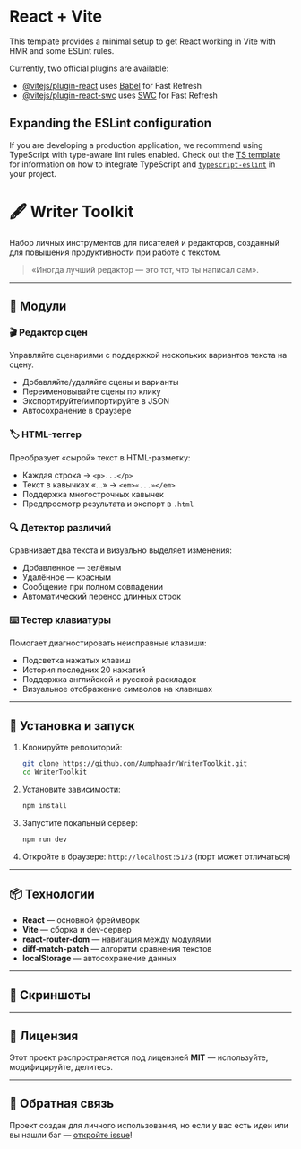 # React + Vite

This template provides a minimal setup to get React working in Vite with HMR and some ESLint rules.

Currently, two official plugins are available:

- [@vitejs/plugin-react](https://github.com/vitejs/vite-plugin-react/blob/main/packages/plugin-react) uses [Babel](https://babeljs.io/) for Fast Refresh
- [@vitejs/plugin-react-swc](https://github.com/vitejs/vite-plugin-react/blob/main/packages/plugin-react-swc) uses [SWC](https://swc.rs/) for Fast Refresh

## Expanding the ESLint configuration

If you are developing a production application, we recommend using TypeScript with type-aware lint rules enabled. Check out the [TS template](https://github.com/vitejs/vite/tree/main/packages/create-vite/template-react-ts) for information on how to integrate TypeScript and [`typescript-eslint`](https://typescript-eslint.io) in your project.
# 🖋️ Writer Toolkit

Набор личных инструментов для писателей и редакторов, созданный для повышения продуктивности при работе с текстом.

> «Иногда лучший редактор — это тот, что ты написал сам».

---

## 🧰 Модули

### 🎬 Редактор сцен
Управляйте сценариями с поддержкой нескольких вариантов текста на сцену.  
- Добавляйте/удаляйте сцены и варианты  
- Переименовывайте сцены по клику  
- Экспортируйте/импортируйте в JSON  
- Автосохранение в браузере

### 🏷️ HTML-теггер
Преобразует «сырой» текст в HTML-разметку:  
- Каждая строка → `<p>...</p>`  
- Текст в кавычках «...» → `<em>«...»</em>`  
- Поддержка многострочных кавычек  
- Предпросмотр результата и экспорт в `.html`

### 🔍 Детектор различий
Сравнивает два текста и визуально выделяет изменения:  
- Добавленное — зелёным  
- Удалённое — красным  
- Сообщение при полном совпадении  
- Автоматический перенос длинных строк

### ⌨️ Тестер клавиатуры
Помогает диагностировать неисправные клавиши:  
- Подсветка нажатых клавиш  
- История последних 20 нажатий  
- Поддержка английской и русской раскладок  
- Визуальное отображение символов на клавишах

---

## 🚀 Установка и запуск

1. Клонируйте репозиторий:
   ```bash
   git clone https://github.com/Aumphaadr/WriterToolkit.git
   cd WriterToolkit
   ```

2. Установите зависимости:
   ```bash
   npm install
   ```

3. Запустите локальный сервер:
   ```bash
   npm run dev
   ```

4. Откройте в браузере: `http://localhost:5173` (порт может отличаться)

---

## 📦 Технологии

- **React** — основной фреймворк
- **Vite** — сборка и dev-сервер
- **react-router-dom** — навигация между модулями
- **diff-match-patch** — алгоритм сравнения текстов
- **localStorage** — автосохранение данных

---

## 📸 Скриншоты

---

## 📝 Лицензия

Этот проект распространяется под лицензией **MIT** — используйте, модифицируйте, делитесь.

---

## 💬 Обратная связь

Проект создан для личного использования, но если у вас есть идеи или вы нашли баг — [откройте issue](https://github.com/Aumphaadr/WriterToolkit/issues)!
